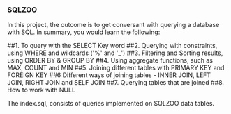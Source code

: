 ### SQLZOO

In this project, the outcome is to get conversant with querying a database with SQL. In summary, you would learn the following:

##1. To query with the SELECT Key word
##2. Querying with constraints, using WHERE and wildcards ('%' and '_')
##3. Filtering and Sorting results, using ORDER BY & GROUP BY
##4. Using aggregate functions, such as MAX, COUNT and MIN
##5. Joining different tables with PRIMARY KEY and FOREIGN KEY
##6  Different ways of joining tables - INNER JOIN, LEFT JOIN, RIGHT JOIN and SELF JOIN
##7. Querying tables that are joined
##8. How to work with NULL

The index.sql, consists of queries implemented on SQLZOO data tables.
